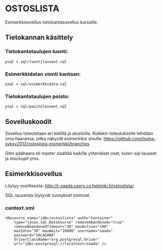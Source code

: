 # OSTOSLISTA

Esimerkkisovellus tietokantasovellus kurssille.

## Tietokannan käsittely

### Tietokantataulujen luonti:

    psql < sql/luontilauseet.sql

### Esimerkkidatan vienti kantaan:

    psql < sql/esimerkkidata.sql

### Tietokantataulujen poisto:

    psql < sql/poistolauseet.sql

## Sovelluskoodit

Sovellus toteutetaan eri kielillä ja alustoilla. Kullekin toteutukselle tehdään oma haaransa, jotka näkyvät esimerkiksi sivulla: https://github.com/tsoha-syksy2012/ostoslista-esimerkki/branches

Gitin päähaara eli master sisältää kaikille yhtenäiset osat, kuten sql-lauseet ja mockupit yms.

## Esimerkkisovellus

Löytyy osoitteesta: http://t-saada.users.cs.helsinki.fi/ostoslista/

SQL-lauseista löytyvät tunnukset toimivat.

### context.xml

    <Resource name="jdbc/ostoslista" auth="Container"
        type="javax.sql.DataSource" removeAbandoned="true"
        removeAbandonedTimeout="30" maxActive="100"
        maxIdle="30" maxWait="10000" username="saada"
        password="SALASANA"
        driverClassName="org.postgresql.Driver"
        url="jdbc:postgresql://localhost/saada" />
